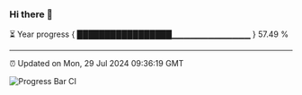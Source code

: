 ### Hi there 👋

⏳ Year progress { █████████████████▁▁▁▁▁▁▁▁▁▁▁▁▁ } 57.49 %

---

⏰ Updated on Mon, 29 Jul 2024 09:36:19 GMT

![Progress Bar CI](https://github.com/IshwaranRudhara/GIT-ACTION/workflows/Progress%20Bar%20CI/badge.svg)
